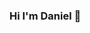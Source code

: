 ### Hi I'm Daniel 👋

<!--
**Daniel-Zarfati/Daniel-Zarfati** is a ✨ _special_ ✨ repository because its `README.md` (this file) appears on your GitHub profile.

- 💼 I’m currently studing Computer Science 
- 📫 How to reach me: Zarfati@gmail.com

https://github.com/Daisyliu6/Daisyliu6/blob/master/me.gif

-->
